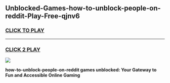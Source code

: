 
## Unblocked-Games-how-to-unblock-people-on-reddit-Play-Free-qjnv6
<h3>
<a href="https://premium76.site?title=how-to-unblock-people-on-reddit&ref=12A">CLICK TO PLAY</a></h3>
<hr>

<h3>
<a href="https://premium76.site?title=how-to-unblock-people-on-reddit&ref=12A">CLICK 2 PLAY</a>
  
</h3>

<a href="https://premium76.site?title=how-to-unblock-people-on-reddit&ref=12A"><img src="https://clearcache.store/games.png"></a>


**how-to-unblock-people-on-reddit games unblocked: Your Gateway to Fun and Accessible Online Gaming**
